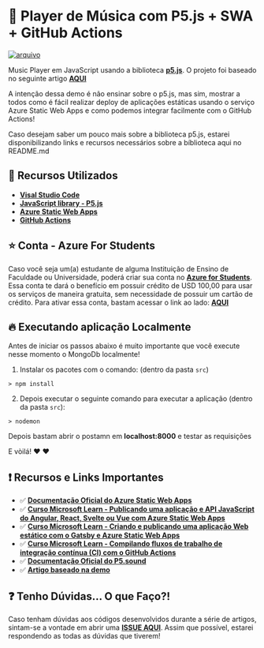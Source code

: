# 🎵 Player de Música com P5.js + SWA + GitHub Actions

[![arquivo](https://s7.gifyu.com/images/p5-swa-demo.gif)](https://gifyu.com/image/Q1GY)

Music Player em JavaScript usando a biblioteca **[p5.js](https://p5js.org/examples/)**. O projeto foi baseado no seguinte artigo **[AQUI](https://tympanus.net/codrops/2018/03/06/creative-audio-visualizers/)**

A intenção dessa demo é não ensinar sobre o p5.js, mas sim, mostrar a todos como é fácil realizar deploy de aplicações estáticas usando o serviço Azure Static Web Apps e como podemos integrar facilmente com o GitHub Actions!

Caso desejam saber um pouco mais sobre a biblioteca p5.js, estarei disponibilizando links e recursos necessários sobre a bíblioteca aqui no README.md

## 🚀 Recursos Utilizados 

- **[Visal Studio Code](https://code.visualstudio.com/?WT.mc_id=musicplayer_swa-github-gllemos)**
- **[JavaScript library - P5.js](https://p5js.org/examples/)**
- **[Azure Static Web Apps](https://docs.microsoft.com/azure/static-web-apps/?WT.mc_id=staticwebapps-devto-gllemos&WT.mc_id=musicplayer_swa-github-gllemos)**
- **[GitHub Actions](https://docs.github.com/en/actions)**

## ⭐️ Conta - Azure For Students 

Caso você seja um(a) estudante de alguma Instituição de Ensino de Faculdade ou Universidade, poderá criar sua conta no **[Azure for Students](https://azure.microsoft.com/free/students/?WT.mc_id=musicplayer_swa-github-gllemos)**. Essa conta te dará o benefício em possuir crédito de USD 100,00 para usar os serviços de maneira gratuita, sem necessidade de possuir um cartão de crédito. Para ativar essa conta, bastam acessar o link ao lado: **[AQUI](https://azure.microsoft.com/free/students/?WT.mc_id=musicplayer_swa-github-gllemos)**

## 🔥 Executando aplicação Localmente

Antes de iniciar os passos abaixo é muito importante que você execute nesse momento o MongoDb localmente!

1) Instalar os pacotes com o comando: (dentro da pasta `src`)

``` 
> npm install
```

2) Depois executar o seguinte comando para executar a aplicação (dentro da pasta `src`):

```
> nodemon
```

Depois bastam abrir o postamn em **localhost:8000** e testar as requisições

E vòilá! :heart: :heart:

## ❗️ Recursos e Links Importantes

- ✅ **[Documentação Oficial do Azure Static Web Apps](https://docs.microsoft.com/azure/static-web-apps/?WT.mc_id=musicplayer_swa-github-gllemos)**
- ✅ **[Curso Microsoft Learn - Publicando uma aplicação e API JavaScript do Angular, React, Svelte ou Vue com Azure Static Web Apps](https://docs.microsoft.com/learn/modules/publish-app-service-static-web-app-api/?WT.mc_id=musicplayer_swa-github-gllemos)**
- ✅ **[Curso Microsoft Learn - Criando e publicando uma aplicação Web estático com o Gatsby e Azure Static Web Apps](https://docs.microsoft.com/learn/modules/create-deploy-static-webapp-gatsby-app-service/?WT.mc_id=musicplayer_swa-github-gllemos)**
- ✅ **[Curso Microsoft Learn - Compilando fluxos de trabalho de integração contínua (CI) com o GitHub Actions](https://docs.microsoft.com/learn/modules/github-actions-ci/?WT.mc_id=musicplayer_swa-github-gllemos)**
- ✅ **[Documentação Oficial do P5.sound](https://p5js.org/reference/#/libraries/p5.sound)**
- ✅ **[Artigo baseado na demo](https://tympanus.net/codrops/2018/03/06/creative-audio-visualizers/)**

## ❓ Tenho Dúvidas... O que Faço?! 

Caso tenham dúvidas aos códigos desenvolvidos durante a série de artigos, sintam-se a vontade em abrir uma **[ISSUE AQUI](https://github.com/glaucia86/music-player-swa/issues)**. Assim que possível, estarei respondendo as todas as dúvidas que tiverem!
